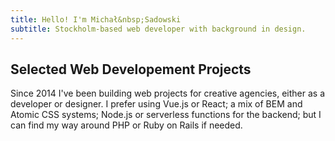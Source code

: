 ```yaml
---
title: Hello! I'm Michał&nbsp;Sadowski
subtitle: Stockholm-based web developer with background in design.
---
```


## Selected Web Developement Projects

Since 2014 I've been building web projects for creative agencies, either as a developer or designer. I prefer using Vue.js or React; a mix of BEM and Atomic CSS systems; Node.js or serverless functions for the backend; but I can find my way around PHP or Ruby on Rails if needed.
